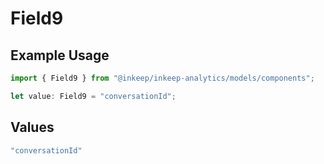 # Field9

## Example Usage

```typescript
import { Field9 } from "@inkeep/inkeep-analytics/models/components";

let value: Field9 = "conversationId";
```

## Values

```typescript
"conversationId"
```
